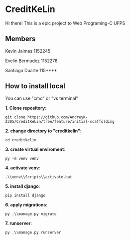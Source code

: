 # CreditKeLin
Hi there! This is a epic project to Web Programing-C  UFPS

## Members
Kevin Jaimes 1152245

Evelin Bermudez 1152278

Santiago Duarte 115****

## How to install local

You can use "cmd" or "vs terminal"

**1. Clone repository**:

    git clone https://github.com/AndreyK-2305/CreditKeLin/tree/feature/initial-scaffolding

**2. change directory to "creditkelin"**:

    cd creditkelin


**3. create virtual enviroment**:

    py -m venv venv

**4. activate venv**:

    .\\venv\\Scripts\\activate.bat

**5. install django**:

    pip install django

**6. apply migrations**:

    py .\\manage.py migrate

**7. runserver**:

    py .\\manage.py runserver